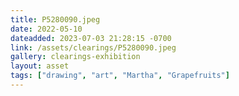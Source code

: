 ```yaml
---
title: P5280090.jpeg
date: 2022-05-10
dateadded: 2023-07-03 21:28:15 -0700
link: /assets/clearings/P5280090.jpeg
gallery: clearings-exhibition
layout: asset
tags: ["drawing", "art", "Martha", "Grapefruits"]
--- 
```

